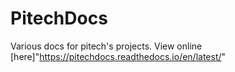 # PitechDocs
Various docs for pitech's projects. View online [here]"https://pitechdocs.readthedocs.io/en/latest/"
